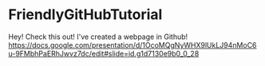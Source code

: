 # FriendlyGitHubTutorial

Hey! Check this out! I've created a webpage in Github!
https://docs.google.com/presentation/d/1OcoMQgNyWHX9lUkLJ94nMoC6u-9FMbhPaERhJwvz7dc/edit#slide=id.g1d7130e9b0_0_28
